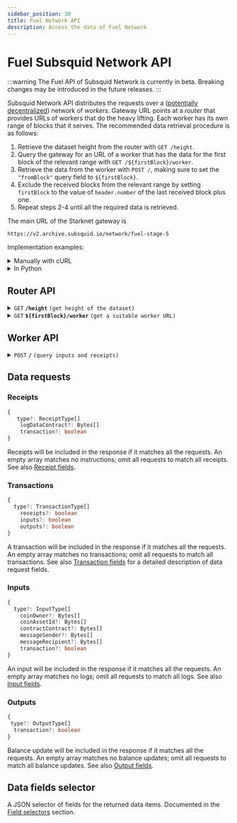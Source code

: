 ```yaml
---
sidebar_position: 30
title: Fuel Network API
description: Access the data of Fuel Network
---
```


# Fuel Subsquid Network API

:::warning
The Fuel API of Subsquid Network is currently in beta. Breaking changes may be introduced in the future releases.
:::

Subsquid Network API distributes the requests over a ([potentially decentralized](/subsquid-network/public)) network of _workers_. Gateway URL points at a _router_ that provides URLs of workers that do the heavy lifting. Each worker has its own range of blocks that it serves. The recommended data retrieval procedure is as follows:

1. Retrieve the dataset height from the router with `GET /height`.
2. Query the gateway for an URL of a worker that has the data for the first block of the relevant range with `GET /${firstBlock}/worker`.
3. Retrieve the data from the worker with `POST /`, making sure to set the `"fromBlock"` query field to `${firstBlock}`.
4. Exclude the received blocks from the relevant range by setting `firstBlock` to the value of `header.number` of the last received block plus one.
5. Repeat steps 2-4 until all the required data is retrieved.

The main URL of the Starknet gateway is

```
https://v2.archive.subsquid.io/network/fuel-stage-5
```

Implementation examples:

<details>

<summary>Manually with cURL</summary>

Suppose we want data on Fuel receipts from block `1000000`. We begin by finding the main URL for the Fuel Network dataset. Then we have to:

1. Retrieve the dataset height from the router with

   ```bash
   curl https://v2.archive.subsquid.io/network/fuel-stage-5/height
   ```

   Output

   ```
   13280654
   ```

2. Save the value `1000000` to some variable, say `currentBlock`.
3. Query the router for an URL of a worker that has the data for`currentBlock`

   ```bash
   curl https://v2.archive.subsquid.io/network/fuel-stage-5/1000000/worker
   ```

   Output

   ```
   https://gr02.sqd-archive.net/worker/query/czM6Ly9mdWVsLXN0YWdlLTU
   ```

4. Retrieve the data from the worker

   ```bash
   curl https://gr02.sqd-archive.net/worker/query/czM6Ly9mdWVsLXN0YWdlLTU \
   -X 'POST' -H 'content-type: application/json' -H 'accept: application/json' \
   -d '{
       "type": "fuel",
       "fromBlock":1000000,
       "toBlock": 2000000,
       "fields":{"receipt":{"contract":true, "receiptType": true}},
       "receipts":[ {"type": ["LOG_DATA"]} ]
   }' | jq
   ```

   Output:

   ```json
   [
     {
       "header": {
         "number": 1772883,
         "hash": "0x1fb1134bf0ce3dff927ad9b4f47f6e63617f930beb9af331c704b5e7d5d55590"
       },
       "receipts": [
         {
           "transactionIndex": 0,
           "index": 3,
           "contract": "0x84233a3696f4ca759e7f07348f33efa98e1dc1fe65bc1cc5ea693a1368b0f9e9",
           "receiptType": "LOG_DATA"
         }
       ]
     },
     {
       "header": {
         "number": 1772952,
         "hash": "0xf4e7a12f2c8c16ab8da036d5870554ae527c3316d1593c5f7334222c9e57a071"
       },
       "receipts": [
         {
           "transactionIndex": 0,
           "index": 3,
           "contract": "0x84233a3696f4ca759e7f07348f33efa98e1dc1fe65bc1cc5ea693a1368b0f9e9",
           "receiptType": "LOG_DATA"
         }
       ]
     }
   ]
   ```

5. Parse the retrieved data to get a batch of query data plus the height of the last block available from the current worker. Take the `header.number` field of the last element of the retrieved JSON array - it is the height you want. Even if your query returns no data, you'll still get the block data for the last block in the range, so this procedure is safe.

6. Set `currentBlock` to the height from the previous step plus one.

7. Repeat steps 3-6 until all the required data is retrieved.

</details>

<details>

<summary>In Python</summary>

```python
def get_text(url: str) -> str:
    res = requests.get(url)
    res.raise_for_status()
    return res.text

def dump(
    gateway_url: str,
    query: Query,
    first_block: int,
    last_block: int
) -> None:
    assert 0 <= first_block <= last_block
    query = dict(query)  # copy query to mess with it later

    dataset_height = int(get_text(f'{gateway_url}/height'))
    next_block = first_block
    last_block = min(last_block, dataset_height)

    while next_block <= last_block:
        worker_url = get_text(f'{gateway_url}/{next_block}/worker')

        query['fromBlock'] = next_block
        query['toBlock'] = last_block
        res = requests.post(worker_url, json=query)
        res.raise_for_status()
        blocks = res.json()

        last_processed_block = blocks[-1]['header']['number']
        next_block = last_processed_block + 1
        for block in blocks:
            print(json.dumps(block))
```

Full code [here](https://gist.github.com/eldargab/2e007a293ac9f82031d023f1af581a7d).

</details>

## Router API

<details>

<summary><code>GET</code> <code><b>/height</b></code> <code>(get height of the dataset)</code></summary>

**Example response:** `16576911`.

</details>

<details>

<summary><code>GET</code> <code><b>$&#123;firstBlock&#125;/worker</b></code> <code>(get a suitable worker URL)</code></summary>

The returned worker will be capable of processing `POST /` requests in which the `"fromBlock"` field is equal to `${firstBlock}`.

**Example response:** `https://v2.archive.subsquid.io/worker/1/query/czM6Ly9ldGhlcmV1bS1tYWlubmV0`.

</details>

## Worker API

<details>

<summary><code>POST</code> <code><b>/</b></code> <code>(query inputs and receipts)</code></summary>

##### Query Fields

- **fromBlock**: Block number to start from (inclusive).
- **toBlock**: (optional) Block number to end on (inclusive). If this is not given, the query will go on for a fixed amount of time or until it reaches the height of the dataset.
- **includeAllBlocks**: (optional) If true, the Network will include blocks that contain no data selected by data requests into its response.
- **fields**: (optional) A [selector](#data-fields-selector) of data fields to retrieve. Common for all data items.
- **receipts**: (optional) A list of [receipts requests](#receipts). An empty list requests no data.
- **inputs**: (optional) A list of [inputs requests](#inputs). An empty list requests no data.
- **outputs**: (optional) A list of [outputs requests](#outputs). An empty list requests no data.
- **transactions**: (optional) A list of [transactions requests](#transactions). An empty list requests no data.

<details>

<summary>

##### Example Request

</summary>

```json
{
  "type": "fuel",
  "fromBlock": 2000000,
  "toBlock": 3000000,
  "fields": { "receipt": { "contract": true, "receiptType": true } },
  "receipts": [{ "type": ["LOG_DATA"] }],
  "inputs": [{ "type": ["InputCoin"] }]
}
```

</details>

<details>

<summary>

##### Example Response

</summary>

```json
[
  {
    "header": {
      "number": 2974282,
      "hash": "0xf8c8d1dfc0dff5113d62bc777f23f8294af961999c87d71de107f9ea8a004788"
    },
    "receipts": [],
    "inputs": [
      {
        "transactionIndex": 0,
        "index": 0
      }
    ]
  },
  {
    "header": {
      "number": 2974527,
      "hash": "0x21e135a28489d113f0a746813e9d086a3f7f32a85b1588420ea2f8b6b07b65b5"
    },
    "receipts": [],
    "inputs": [
      {
        "transactionIndex": 0,
        "index": 0
      }
    ]
  }
]
```

</details>

</details>

## Data requests

### Receipts

```ts
{
   type?: ReceiptType[]
    logDataContract?: Bytes[]
    transaction?: boolean
}
```

Receipts will be included in the response if it matches all the requests. An empty array matches no instructions; omit all requests to match all receipts. See also [Receipt fields](../../fuel-datasource/field-selection/#receipt).

### Transactions

```ts
{
  type?: TransactionType[]
    receipts?: boolean
    inputs?: boolean
    outputs?: boolean
}
```

A transaction will be included in the response if it matches all the requests. An empty array matches no transactions; omit all requests to match all transactions. See also [Transaction fields](../../fuel-datasource/field-selection/#transaction) for a detailed description of data request fields.

### Inputs

```ts
{
  type?: InputType[]
    coinOwner?: Bytes[]
    coinAssetId?: Bytes[]
    contractContract?: Bytes[]
    messageSender?: Bytes[]
    messageRecipient?: Bytes[]
    transaction?: boolean
}
```

An input will be included in the response if it matches all the requests. An empty array matches no logs; omit all requests to match all logs. See also [Input fields](../../fuel-datasource/field-selection/#input).

### Outputs

```ts
{
 type?: OutputType[]
  transaction?: boolean
}
```

Balance update will be included in the response if it matches all the requests. An empty array matches no balance updates; omit all requests to match all balance updates. See also [Output fields](../../fuel-datasource/field-selection/#output).

## Data fields selector

A JSON selector of fields for the returned data items. Documented in the [Field selectors](../../fuel-datasource/field-selection) section.
